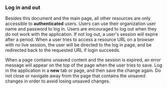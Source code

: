 ### Log in and out

Besides this document and the main page, all other resources are only accessible
to **authenticated** users. Users can use their organization user name and
password to log in. Users are encouraged to log out when they do not work with
the application. If not log out, a user's session will expire after a period.
When a user tries to access a resource URL on a browser with no live session,
the user will be directed to the log in page, and be redirected back to the
requested URL if login succeeds.

When a page contains unsaved content and the session is expired, an error
message will appear on the top of the page when the user tries to save. Log in
the application in a **new** tab or page, and then save the change again. Do not
close or navigate away from the page that contains the unsaved changes in order
to avoid losing unsaved changes.
